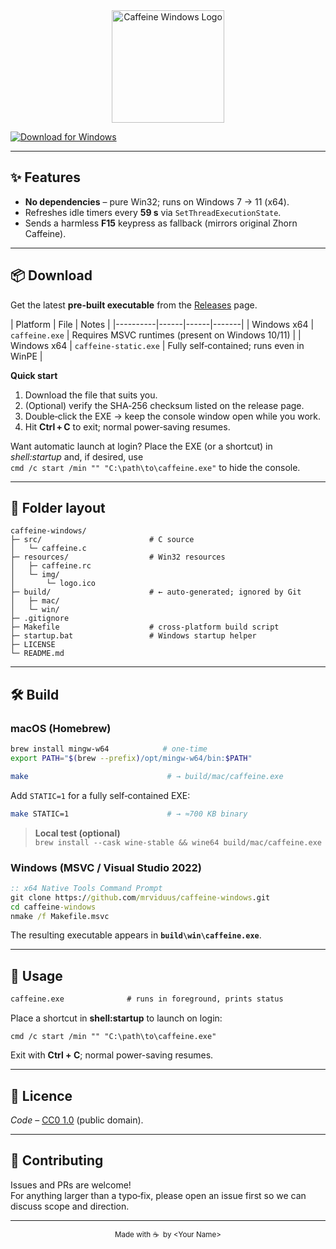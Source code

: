 <div align="center">
<img src="resources/img/logo.ico" alt="Caffeine Windows Logo" width="180" height="180">
</div>

[![Download for Windows](https://img.shields.io/badge/Download-Windows%20EXE-blue?logo=windows)](https://github.com/mrviduus/caffeinate-windows/blob/main/build/win/caffeine.exe)

---

## ✨ Features
* **No dependencies** – pure Win32; runs on Windows 7 → 11 (x64).
* Refreshes idle timers every **59 s** via `SetThreadExecutionState`.
* Sends a harmless **F15** keypress as fallback (mirrors original Zhorn Caffeine).

---

## 📦 Download

Get the latest **pre-built executable** from the [Releases](https://github.com/mrviduus/caffeine-windows/build/caffeine.exe) page.

| Platform | File | Notes |
|----------|------|------|-------|
| Windows x64 | `caffeine.exe` | Requires MSVC runtimes (present on Windows 10/11) |
| Windows x64 | `caffeine-static.exe` | Fully self‑contained; runs even in WinPE |

**Quick start**
1. Download the file that suits you.
2. (Optional) verify the SHA‑256 checksum listed on the release page.
3. Double‑click the EXE → keep the console window open while you work.
4. Hit **Ctrl + C** to exit; normal power‑saving resumes.

Want automatic launch at login? Place the EXE (or a shortcut) in *shell:startup* and, if desired, use  
`cmd /c start /min "" "C:\path\to\caffeine.exe"` to hide the console.

---

## 📁 Folder layout

```
caffeine-windows/
├─ src/                        # C source
│   └─ caffeine.c
├─ resources/                  # Win32 resources
│   ├─ caffeine.rc
│   └─ img/
│       └─ logo.ico
├─ build/                      # ← auto-generated; ignored by Git
│   ├─ mac/
│   └─ win/
├─ .gitignore
├─ Makefile                    # cross-platform build script
├─ startup.bat                 # Windows startup helper
├─ LICENSE
└─ README.md
```

---

## 🛠️ Build

### macOS (Homebrew)

```bash
brew install mingw-w64            # one-time
export PATH="$(brew --prefix)/opt/mingw-w64/bin:$PATH"

make                               # → build/mac/caffeine.exe
```

Add `STATIC=1` for a fully self‑contained EXE:

```bash
make STATIC=1                      # → ≈700 KB binary
```

> **Local test (optional)**  
> `brew install --cask wine-stable && wine64 build/mac/caffeine.exe`

### Windows (MSVC / Visual Studio 2022)

```cmd
:: x64 Native Tools Command Prompt
git clone https://github.com/mrviduus/caffeine-windows.git
cd caffeine-windows
nmake /f Makefile.msvc
```

The resulting executable appears in **`build\win\caffeine.exe`**.

---

## 🚀 Usage

```cmd
caffeine.exe              # runs in foreground, prints status
```

Place a shortcut in **shell:startup** to launch on login:

```
cmd /c start /min "" "C:\path\to\caffeine.exe"
```

Exit with **Ctrl + C**; normal power-saving resumes.

---

## 📝 Licence

*Code* – [CC0 1.0](LICENSE) (public domain).

---

## 🤝 Contributing

Issues and PRs are welcome!  
For anything larger than a typo‑fix, please open an issue first so we can discuss scope and direction.

---

<div align="center"><sub>Made with ☕  by &lt;Your Name&gt;</sub></div>
